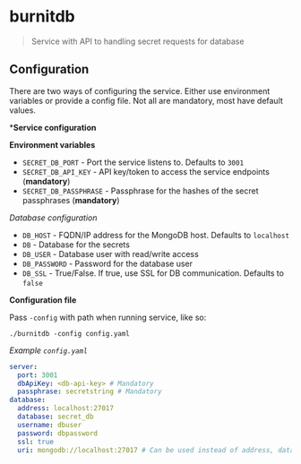 # burnitdb

> Service with API to handling secret requests for database

## Configuration

There are two ways of configuring the service. Either use environment
variables or provide a config file. Not all are mandatory, most
have default values.

***Service configuration**

**Environment variables**

* `SECRET_DB_PORT` - Port the service listens to. Defaults to `3001`
* `SECRET_DB_API_KEY` - API key/token to access the service endpoints (**mandatory**)
* `SECRET_DB_PASSPHRASE` - Passphrase for the hashes of the secret passphrases (**mandatory**)

*Database configuration*

* `DB_HOST` - FQDN/IP address for the MongoDB host. Defaults to `localhost`
* `DB` - Database for the secrets
* `DB_USER` - Database user with read/write access
* `DB_PASSWORD` - Password for the database user
* `DB_SSL` - True/False. If true, use SSL for DB communication. Defaults to `false`

**Configuration file**

Pass `-config` with path when running service, like so:
```
./burnitdb -config config.yaml
```

*Example `config.yaml`*

```yaml
server:
  port: 3001
  dbApiKey: <db-api-key> # Mandatory
  passphrase: secretstring # Mandatory
database:
  address: localhost:27017
  database: secret_db
  username: dbuser
  password: dbpassword
  ssl: true
  uri: mongodb://localhost:27017 # Can be used instead of address, database, username, password and ssl.
```
